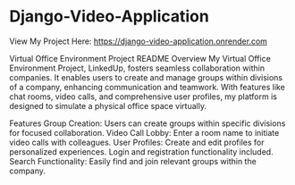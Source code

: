 # Django-Video-Application

View My Project Here: https://django-video-application.onrender.com

Virtual Office Environment Project README
Overview
My Virtual Office Environment Project, LinkedUp, fosters seamless collaboration within companies. It enables users to create and manage groups within divisions of a company, enhancing communication and teamwork. With features like chat rooms, video calls, and comprehensive user profiles, my platform is designed to simulate a physical office space virtually.

Features
Group Creation: Users can create groups within specific divisions for focused collaboration.
Video Call Lobby: Enter a room name to initiate video calls with colleagues.
User Profiles: Create and edit profiles for personalized experiences. Login and registration functionality included.
Search Functionality: Easily find and join relevant groups within the company.
